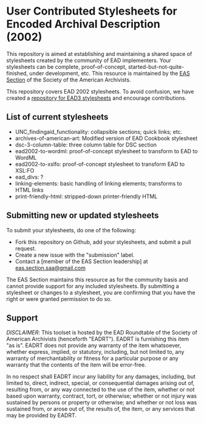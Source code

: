 User Contributed Stylesheets for Encoded Archival Description (2002)
====================================================================

This repository is aimed at establishing and maintaining a shared space of stylesheets created by the community of EAD implementers. Your stylesheets can be complete, proof-of-concept, started-but-not-quite-finished, under development, etc. This resource is maintained by the [EAS Section](https://www2.archivists.org/groups/encoded-archival-standards-section) of the Society of the American Archivists.

This repository covers EAD 2002 stylesheets. To avoid confusion, we have created a [repository for EAD3 stylesheets](https://github.com/saa-ead-roundtable/ead3-stylesheets) and encourage contributions.

List of current stylesheets
---------------------------

* UNC\_findingaid\_functionality: collapsible sections; quick links; etc.
* archives-of-american-art: Modified version of EAD Cookbook stylesheet
* dsc-3-column-table: three column table for DSC section
* ead2002-to-wordml: proof-of-concept stylesheet to transform to EAD to WordML
* ead2002-to-xslfo: proof-of-concept stylesheet to transform EAD to XSL:FO
* ead\_divs: ?
* linking-elements: basic handling of linking elements; transforms to HTML links
* print-friendly-html: stripped-down printer-friendly HTML

Submitting new or updated stylesheets
-------------------------------------

To submit your stylesheets, do one of the following:

* Fork this repository on Github, add your stylesheets, and submit a pull request.
* Create a new issue with the "submission" label.
* Contact a [member of the EAS Section leadership] at eas.section.saa@gmail.com

The EAS Section maintains this resource as for the community basis and cannot provide support for any included stylesheets. By submitting a stylesheet or changes to a stylesheet, you are confirming that you have the right or were granted permission to do so.

Support
-------

_DISCLAIMER_: This toolset is hosted by the EAD Roundtable of the Society of American Archivists (henceforth "EADRT"). EADRT is furnishing this item "as is". EADRT does not provide any warranty of the item whatsoever, whether express, implied, or statutory, including, but not limited to, any warranty of merchantability or fitness for a particular purpose or any warranty that the contents of the item will be error-free.

In no respect shall EADRT incur any liability for any damages, including, but limited to, direct, indirect, special, or consequential damages arising out of, resulting from, or any way connected to the use of the item, whether or not based upon warranty, contract, tort, or otherwise; whether or not injury was sustained by persons or property or otherwise; and whether or not loss was sustained from, or arose out of, the results of, the item, or any services that may be provided by EADRT. 
